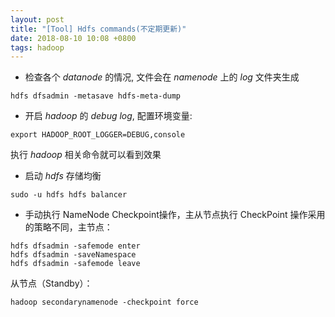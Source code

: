 ```yaml
---
layout: post
title: "[Tool] Hdfs commands(不定期更新)"
date: 2018-08-10 10:08 +0800
tags: hadoop
---
```


* 检查各个 *datanode* 的情况, 文件会在 *namenode* 上的 *log* 文件夹生成
```
hdfs dfsadmin -metasave hdfs-meta-dump
```
* 开启 *hadoop* 的 *debug log*, 配置环境变量:
```
export HADOOP_ROOT_LOGGER=DEBUG,console
```
执行 *hadoop* 相关命令就可以看到效果
* 启动 *hdfs* 存储均衡
```
sudo -u hdfs hdfs balancer
```
* 手动执行 NameNode Checkpoint操作，主从节点执行 CheckPoint 操作采用的策略不同，主节点：
```
hdfs dfsadmin -safemode enter  
hdfs dfsadmin -saveNamespace  
hdfs dfsadmin -safemode leave 
```
从节点（Standby）：
```
hadoop secondarynamenode -checkpoint force 
```